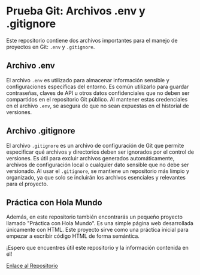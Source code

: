 # Prueba Git: Archivos .env y .gitignore

Este repositorio contiene dos archivos importantes para el manejo de proyectos en Git: `.env` y `.gitignore`.

## Archivo .env

El archivo `.env` es utilizado para almacenar información sensible y configuraciones específicas del entorno. Es común utilizarlo para guardar contraseñas, claves de API u otros datos confidenciales que no deben ser compartidos en el repositorio Git público. Al mantener estas credenciales en el archivo `.env`, se asegura de que no sean expuestas en el historial de versiones.

## Archivo .gitignore

El archivo `.gitignore` es un archivo de configuración de Git que permite especificar qué archivos y directorios deben ser ignorados por el control de versiones. Es útil para excluir archivos generados automáticamente, archivos de configuración local o cualquier dato sensible que no debe ser versionado. Al usar el `.gitignore`, se mantiene un repositorio más limpio y organizado, ya que solo se incluirán los archivos esenciales y relevantes para el proyecto.

## Práctica con Hola Mundo

Además, en este repositorio también encontrarás un pequeño proyecto llamado "Práctica con Hola Mundo". Es una simple página web desarrollada únicamente con HTML. Este proyecto sirve como una práctica inicial para empezar a escribir código HTML de forma semántica.

¡Espero que encuentres útil este repositorio y la información contenida en él!

[Enlace al Repositorio](https://github.com/Irina-Ichim/practica-con-holamundo.git)
